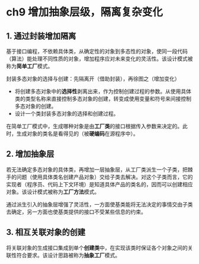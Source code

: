 # ch9 增加抽象层级，隔离复杂变化

## 1. 通过封装增加隔离

基于接口编程，不依赖具体类，从确定性的对象到多态性的对象，使同一段代码（算法）能处理不同性质的对象，增加程序应对未来变化的灵活性。该设计模式被称为**简单工厂**模式。

封装多态对象的选择与创建：先隔离开（借助封装），再徐图之（增加变化）

- 将创建多态对象中的**选择性**剥离出来，作为控制创建过程的参数。从使用具体类的类型名称来直接控制多态对象的创建，转变成使用变量和符号来间接控制多态对象的创建。
- 设计一个类封装多态对象的选择和创建过程。

在简单工厂模式中，生成哪种对象是由**工厂类**的接口根据传入参数来决定的。此时，生成对象的类名是看得见的（被**硬编码**在源程序中）。

## 2. 增加抽象层

若无法确定多态对象的具体类，再增加一层抽象层，从工厂类派生一个子类，把棘手的问题（使用具体类名创建产品对象）交给子类去解决。对这个子类而言，它的实现者（程序员、代码上下文环境）是知道具体产品的类名的，因而可以创建相应对象。该设计模式被称为**工厂方法**模式。

通过派生引入的抽象层增强了灵活性，一方面使基类能将无法决定的事情交由子类去确定，另一方面也使基类提供的接口不受某些信息的约束。

## 3. 相互关联对象的创建

将关联对象的生成接口集成到单个**创建类**中，在实现该类时保证各个对象之间的关联性符合要求。该设计思路被称为**抽象工厂**模式。